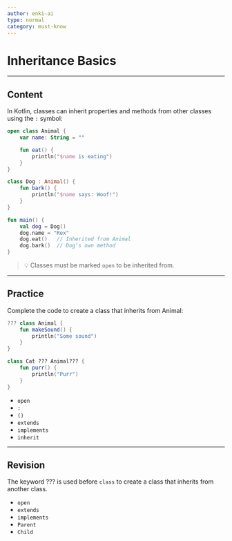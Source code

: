 ```yaml
---
author: enki-ai
type: normal
category: must-know
---
```


# Inheritance Basics

---
## Content

In Kotlin, classes can inherit properties and methods from other classes using the `:` symbol:

```kotlin
open class Animal {
    var name: String = ""

    fun eat() {
        println("$name is eating")
    }
}

class Dog : Animal() {
    fun bark() {
        println("$name says: Woof!")
    }
}

fun main() {
    val dog = Dog()
    dog.name = "Rex"
    dog.eat()   // Inherited from Animal
    dog.bark()  // Dog's own method
}
```

> 💡 Classes must be marked `open` to be inherited from.

---

## Practice

Complete the code to create a class that inherits from Animal:

```kotlin
??? class Animal {
    fun makeSound() {
        println("Some sound")
    }
}

class Cat ??? Animal??? {
    fun purr() {
        println("Purr")
    }
}
```

- `open`
- `:`
- `()`
- `extends`
- `implements`
- `inherit`

---

## Revision

The keyword ??? is used before `class` to create a class that inherits from another class.

- `open`
- `extends`
- `implements`
- `Parent`
- `Child`
